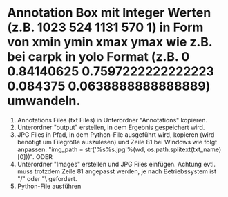 # Annotation Box mit Integer Werten (z.B. 1023 524 1131 570 1) in Form von xmin ymin xmax ymax wie z.B. bei carpk in yolo Format (z.B. 0 0.84140625 0.7597222222222223 0.084375 0.0638888888888889) umwandeln. 

1. Annotations Files (txt Files) in Unterordner "Annotations" kopieren. 
2. Unterordner "output" erstellen, in dem Ergebnis gespeichert wird.
3. JPG Files in Pfad, in dem Python-File ausgeführt wird, kopieren (wird benötigt um Filegröße auszulesen) und Zeile 81 bei Windows wie folgt anpassen: "img_path = str('%s\%s.jpg'%(wd, os.path.splitext(txt_name)[0]))".
ODER
3. Unterordner "Images" erstellen und JPG Files einfügen. Achtung evtl. muss trotzdem Zeile 81 angepasst werden, je nach Betriebssystem ist "/" oder "\ gefordert.
4. Python-File ausführen

